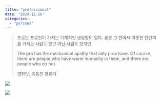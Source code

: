 ```yaml
---
title: "professional"
date: "2020-11-26"
categories: 
  - "persons"
---
```


> 프로는 프로만이 가지는 기계적인 냉담함이 있다. 물론 그 안에서 따뜻한 인간미를 가지는 사람도 있고 아닌 사람도 있지만.
> 
> The pro has the mechanical apathy that only pros have. Of course, there are people who have warm humanity in them, and there are people who do not.
> 
> 영화당, 이동진 평론가

![](images/image-64-1024x498.png)

![](image-65.png)
